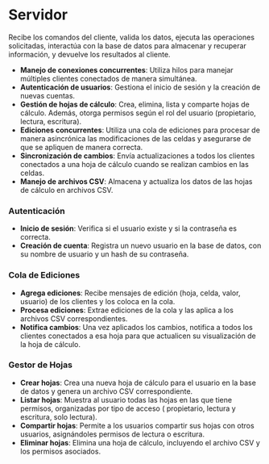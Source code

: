 # Servidor

Recibe los comandos del cliente, valida los datos, ejecuta las operaciones solicitadas, interactúa con la base de datos
para almacenar y recuperar información, y devuelve los resultados al cliente.

* **Manejo de conexiones concurrentes**: Utiliza hilos para manejar múltiples clientes conectados de manera simultánea.
* **Autenticación de usuarios**: Gestiona el inicio de sesión y la creación de nuevas cuentas.
* **Gestión de hojas de cálculo**: Crea, elimina, lista y comparte hojas de cálculo. Además, otorga permisos según el
  rol del usuario (propietario, lectura, escritura).
* **Ediciones concurrentes**: Utiliza una cola de ediciones para procesar de manera asincrónica las modificaciones de
  las celdas y asegurarse de que se apliquen de manera correcta.
* **Sincronización de cambios**: Envía actualizaciones a todos los clientes conectados a una hoja de cálculo cuando se
  realizan cambios en las celdas.
* **Manejo de archivos CSV**: Almacena y actualiza los datos de las hojas de cálculo en archivos CSV.

### Autenticación

* **Inicio de sesión**: Verifica si el usuario existe y si la contraseña es correcta.
* **Creación de cuenta**: Registra un nuevo usuario en la base de datos, con su nombre de usuario y un hash de su
  contraseña.

### Cola de Ediciones

* **Agrega ediciones**: Recibe mensajes de edición (hoja, celda, valor, usuario) de los clientes y los coloca en la
  cola.
* **Procesa ediciones**: Extrae ediciones de la cola y las aplica a los archivos CSV correspondientes.
* **Notifica cambios**: Una vez aplicados los cambios, notifica a todos los clientes conectados a esa hoja para que
  actualicen su visualización de la hoja de cálculo.

### Gestor de Hojas

* **Crear hojas**: Crea una nueva hoja de cálculo para el usuario en la base de datos y genera un archivo CSV
  correspondiente.
* **Listar hojas**: Muestra al usuario todas las hojas en las que tiene permisos, organizadas por tipo de acceso (
  propietario, lectura y escritura, solo lectura).
* **Compartir hojas**: Permite a los usuarios compartir sus hojas con otros usuarios, asignándoles permisos de lectura o
  escritura.
* **Eliminar hojas**: Elimina una hoja de cálculo, incluyendo el archivo CSV y los permisos asociados.
